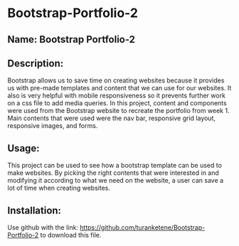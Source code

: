 # Bootstrap-Portfolio-2
## Name: Bootstrap Portfolio-2

## Description: 
Bootstrap allows us to save time on creating websites because it provides us with pre-made templates and content that we can use for our websites. It also is very helpful with mobile responsiveness so it prevents further work on a css file to add media queries. In this project, content and components were used from the Bootstrap website to recreate the portfolio from week 1. Main contents that were used were the nav bar, responsive grid layout, responsive images,  and forms.

## Usage:
This project can be used to see how a bootstrap template can be used to make websites. By picking  the right contents that were interested in and modifying it according to what we need on the website, a user can save a lot of time when creating websites.

## Installation:

Use github with the link: https://github.com/turanketene/Bootstrap-Portfolio-2 to download this file.

